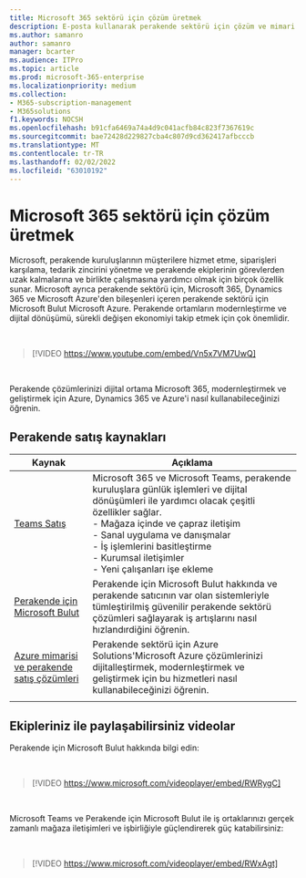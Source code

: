 ```yaml
---
title: Microsoft 365 sektörü için çözüm üretmek
description: E-posta kullanarak perakende sektörü için çözüm ve mimari Microsoft 365
ms.author: samanro
author: samanro
manager: bcarter
ms.audience: ITPro
ms.topic: article
ms.prod: microsoft-365-enterprise
ms.localizationpriority: medium
ms.collection:
- M365-subscription-management
- M365solutions
f1.keywords: NOCSH
ms.openlocfilehash: b91cfa6469a74a4d9c041acfb84c823f7367619c
ms.sourcegitcommit: bae72428d229827cba4c807d9cd362417afbcccb
ms.translationtype: MT
ms.contentlocale: tr-TR
ms.lasthandoff: 02/02/2022
ms.locfileid: "63010192"
---
```

# <a name="microsoft-365-solutions-for-the-retail-industry"></a>Microsoft 365 sektörü için çözüm üretmek

Microsoft, perakende kuruluşlarının müşterilere hizmet etme, siparişleri karşılama, tedarik zincirini yönetme ve perakende ekiplerinin görevlerden uzak kalmalarına ve birlikte çalışmasına yardımcı olmak için birçok özellik sunar. Microsoft ayrıca perakende sektörü için, Microsoft 365, Dynamics 365 ve Microsoft Azure'den bileşenleri içeren perakende sektörü için Microsoft Bulut Microsoft Azure. Perakende ortamların modernleştirme ve dijital dönüşümü, sürekli değişen ekonomiyi takip etmek için çok önemlidir.

<br>

> [!VIDEO https://www.youtube.com/embed/Vn5x7VM7UwQ]

<br>

Perakende çözümlerinizi dijital ortama Microsoft 365, modernleştirmek ve geliştirmek için Azure, Dynamics 365 ve Azure'i nasıl kullanabileceğinizi öğrenin.

## <a name="resources-for-retail"></a>Perakende satış kaynakları

|Kaynak |Açıklama  |
|---------|---------|
|[Teams Satış](/microsoftteams/expand-teams-across-your-org/teams-for-retail-landing-page)    |  Microsoft 365 ve Microsoft Teams, perakende kuruluşlara günlük işlemleri ve dijital dönüşümleri ile yardımcı olacak çeşitli özellikler sağlar. <br>- Mağaza içinde ve çapraz iletişim <br>- Sanal uygulama ve danışmalar <br>- İş işlemlerini basitleştirme <br>- Kurumsal iletişimler <br>- Yeni çalışanları işe ekleme    |
|[Perakende için Microsoft Bulut](/industry/retail/overview)  | Perakende için Microsoft Bulut hakkında ve perakende satıcının var olan sistemleriyle tümleştirilmiş güvenilir perakende sektörü çözümleri sağlayarak iş artışlarını nasıl hızlandırdiğini öğrenin.     |
|[Azure mimarisi ve perakende satış çözümleri](/azure/architecture/industries/retail)| Perakende sektörü için Azure Solutions'Microsoft Azure çözümlerinizi dijitalleştirmek, modernleştirmek ve geliştirmek için bu hizmetleri nasıl kullanabileceğinizi öğrenin. |
| | |

## <a name="videos-you-can-share-with-your-team"></a>Ekipleriniz ile paylaşabilirsiniz videolar

Perakende için Microsoft Bulut hakkında bilgi edin:

<br>

> [!VIDEO https://www.microsoft.com/videoplayer/embed/RWRygC]

<br>

Microsoft Teams ve Perakende için Microsoft Bulut ile iş ortaklarınızı gerçek zamanlı mağaza iletişimleri ve işbirliğiyle güçlendirerek güç katabilirsiniz:

<br>

> [!VIDEO https://www.microsoft.com/videoplayer/embed/RWxAgt]

<br>